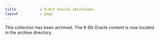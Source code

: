 ```yaml
---
title 			: 8-Bit Oracle (Archived)
layout			: page
---
```


This collection has been archived. The 8-Bit Oracle content is now located in the archive directory.

